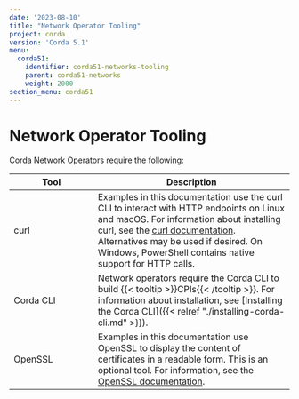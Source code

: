 ```yaml
---
date: '2023-08-10'
title: "Network Operator Tooling"
project: corda
version: 'Corda 5.1'
menu:
  corda51:
    identifier: corda51-networks-tooling
    parent: corda51-networks
    weight: 2000
section_menu: corda51
---
```

<style>
table th:first-of-type {
    width: 30%;
}
table th:nth-of-type(2) {
    width: 70%;
}

</style>

# Network Operator Tooling
Corda Network Operators require the following:

| Tool      | Description                                                                                                                                                                                                                                                                                    |
| --------- | ---------------------------------------------------------------------------------------------------------------------------------------------------------------------------------------------------------------------------------------------------------------------------------------------- |
| curl      | Examples in this documentation use the curl CLI to interact with HTTP endpoints on Linux and macOS. For information about installing curl, see the [curl documentation](https://curl.se/). Alternatives may be used if desired. On Windows, PowerShell contains native support for HTTP calls. |
| Corda CLI | Network operators require the Corda CLI to build {{< tooltip >}}CPIs{{< /tooltip >}}. For information about installation, see [Installing the Corda CLI]({{< relref "./installing-corda-cli.md" >}}).                                                                                          |
| OpenSSL   | Examples in this documentation use OpenSSL to display the content of certificates in a readable form. This is an optional tool. For information, see the [OpenSSL documentation](https://www.openssl.org/docs/).                                                                               |
